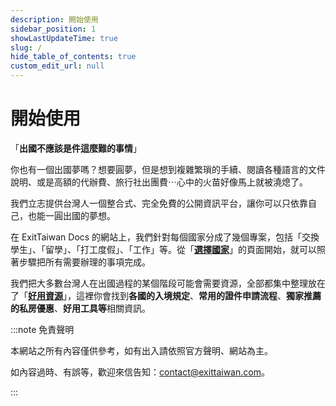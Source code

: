 ```yaml
---
description: 開始使用
sidebar_position: 1
showLastUpdateTime: true
slug: /
hide_table_of_contents: true
custom_edit_url: null
---
```


# 開始使用

<!--![](banner.jpg)-->

「**出國不應該是件這麼難的事情**」

你也有一個出國夢嗎？想要圓夢，但是想到複雜繁瑣的手續、閱讀各種語言的文件說明、或是高額的代辦費、旅行社出團費⋯心中的火苗好像馬上就被澆熄了。

我們立志提供台灣人一個整合式、完全免費的公開資訊平台，讓你可以只依靠自己，也能一圓出國的夢想。

在 ExitTaiwan Docs 的網站上，我們針對每個國家分成了幾個專案，包括「交換學生」、「留學」、「打工度假」、「工作」等。從「[**選擇國家**](/選擇國家)」的頁面開始，就可以照著步驟把所有需要辦理的事項完成。

我們把大多數台灣人在出國過程的某個階段可能會需要資源，全部都集中整理放在了「[**好用資源**](/好用資源)」，這裡你會找到**各國的入境規定**、**常用的證件申請流程**、**獨家推薦的私房優惠**、**好用工具等**相關資訊。

:::note 免責聲明

本網站之所有內容僅供參考，如有出入請依照官方聲明、網站為主。

如內容過時、有誤等，歡迎來信告知：contact@exittaiwan.com。

:::
